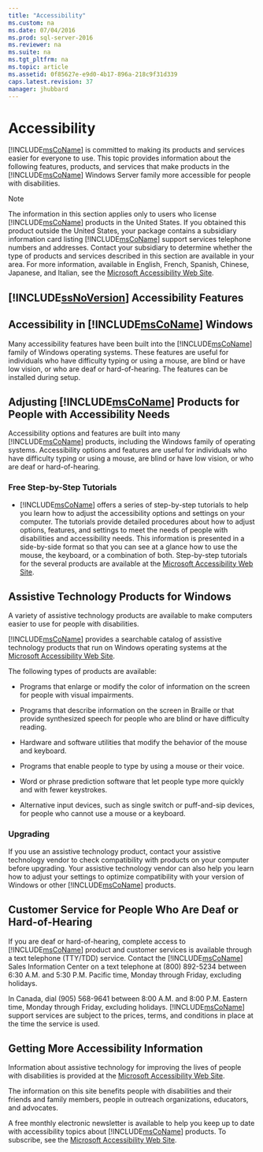 ```yaml
---
title: "Accessibility"
ms.custom: na
ms.date: 07/04/2016
ms.prod: sql-server-2016
ms.reviewer: na
ms.suite: na
ms.tgt_pltfrm: na
ms.topic: article
ms.assetid: 0f85627e-e9d0-4b17-896a-218c9f31d339
caps.latest.revision: 37
manager: jhubbard
---
```

# Accessibility
[!INCLUDE[msCoName](../../Topics/TopicNameContainA/includes/msCoName_md.md)] is committed to making its products and services easier for everyone to use. This topic provides information about the following features, products, and services that make products in the [!INCLUDE[msCoName](../../Topics/TopicNameContainA/includes/msCoName_md.md)] Windows Server family more accessible for people with disabilities.  
  
> [!NOTE]  
>  The information in this section applies only to users who license [!INCLUDE[msCoName](../../Topics/TopicNameContainA/includes/msCoName_md.md)] products in the United States. If you obtained this product outside the United States, your package contains a subsidiary information card listing [!INCLUDE[msCoName](../../Topics/TopicNameContainA/includes/msCoName_md.md)] support services telephone numbers and addresses. Contact your subsidiary to determine whether the type of products and services described in this section are available in your area. For more information, available in English, French, Spanish, Chinese, Japanese, and Italian, see the [Microsoft Accessibility Web Site](http://go.microsoft.com/fwlink/?LinkID=8287).  
  
## [!INCLUDE[ssNoVersion](../../Topics/TopicNameContainA/includes/ssNoVersion_md.md)] Accessibility Features  
  
## Accessibility in [!INCLUDE[msCoName](../../Topics/TopicNameContainA/includes/msCoName_md.md)] Windows  
 Many accessibility features have been built into the [!INCLUDE[msCoName](../../Topics/TopicNameContainA/includes/msCoName_md.md)] family of Windows operating systems. These features are useful for individuals who have difficulty typing or using a mouse, are blind or have low vision, or who are deaf or hard-of-hearing. The features can be installed during setup.  
  
## Adjusting [!INCLUDE[msCoName](../../Topics/TopicNameContainA/includes/msCoName_md.md)] Products for People with Accessibility Needs  
 Accessibility options and features are built into many [!INCLUDE[msCoName](../../Topics/TopicNameContainA/includes/msCoName_md.md)] products, including the Windows family of operating systems. Accessibility options and features are useful for individuals who have difficulty typing or using a mouse, are blind or have low vision, or who are deaf or hard-of-hearing.  
  
### Free Step-by-Step Tutorials  
  
-   [!INCLUDE[msCoName](../../Topics/TopicNameContainA/includes/msCoName_md.md)] offers a series of step-by-step tutorials to help you learn how to adjust the accessibility options and settings on your computer. The tutorials provide detailed procedures about how to adjust options, features, and settings to meet the needs of people with disabilities and accessibility needs. This information is presented in a side-by-side format so that you can see at a glance how to use the mouse, the keyboard, or a combination of both. Step-by-step tutorials for the several products are available at the [Microsoft Accessibility Web Site](http://go.microsoft.com/fwlink/?LinkID=67163).  
  
## Assistive Technology Products for Windows  
 A variety of assistive technology products are available to make computers easier to use for people with disabilities.  
  
 [!INCLUDE[msCoName](../../Topics/TopicNameContainA/includes/msCoName_md.md)] provides a searchable catalog of assistive technology products that run on Windows operating systems at the [Microsoft Accessibility Web Site](http://go.microsoft.com/fwlink/?LinkID=67166).  
  
 The following types of products are available:  
  
-   Programs that enlarge or modify the color of information on the screen for people with visual impairments.  
  
-   Programs that describe information on the screen in Braille or that provide synthesized speech for people who are blind or have difficulty reading.  
  
-   Hardware and software utilities that modify the behavior of the mouse and keyboard.  
  
-   Programs that enable people to type by using a mouse or their voice.  
  
-   Word or phrase prediction software that let people type more quickly and with fewer keystrokes.  
  
-   Alternative input devices, such as single switch or puff-and-sip devices, for people who cannot use a mouse or a keyboard.  
  
### Upgrading  
 If you use an assistive technology product, contact your assistive technology vendor to check compatibility with products on your computer before upgrading. Your assistive technology vendor can also help you learn how to adjust your settings to optimize compatibility with your version of Windows or other [!INCLUDE[msCoName](../../Topics/TopicNameContainA/includes/msCoName_md.md)] products.  
  
## Customer Service for People Who Are Deaf or Hard-of-Hearing  
 If you are deaf or hard-of-hearing, complete access to [!INCLUDE[msCoName](../../Topics/TopicNameContainA/includes/msCoName_md.md)] product and customer services is available through a text telephone (TTY/TDD) service. Contact the [!INCLUDE[msCoName](../../Topics/TopicNameContainA/includes/msCoName_md.md)] Sales Information Center on a text telephone at (800) 892-5234 between 6:30 A.M. and 5:30 P.M. Pacific time, Monday through Friday, excluding holidays.  
  
 In Canada, dial (905) 568-9641 between 8:00 A.M. and 8:00 P.M. Eastern time, Monday through Friday, excluding holidays. [!INCLUDE[msCoName](../../Topics/TopicNameContainA/includes/msCoName_md.md)] support services are subject to the prices, terms, and conditions in place at the time the service is used.  
  
## Getting More Accessibility Information  
 Information about assistive technology for improving the lives of people with disabilities is provided at the [Microsoft Accessibility Web Site](http://go.microsoft.com/fwlink/?LinkID=8287).  
  
 The information on this site benefits people with disabilities and their friends and family members, people in outreach organizations, educators, and advocates.  
  
 A free monthly electronic newsletter is available to help you keep up to date with accessibility topics about [!INCLUDE[msCoName](../../Topics/TopicNameContainA/includes/msCoName_md.md)] products. To subscribe, see the [Microsoft Accessibility Web Site](http://go.microsoft.com/fwlink/?LinkID=8287).